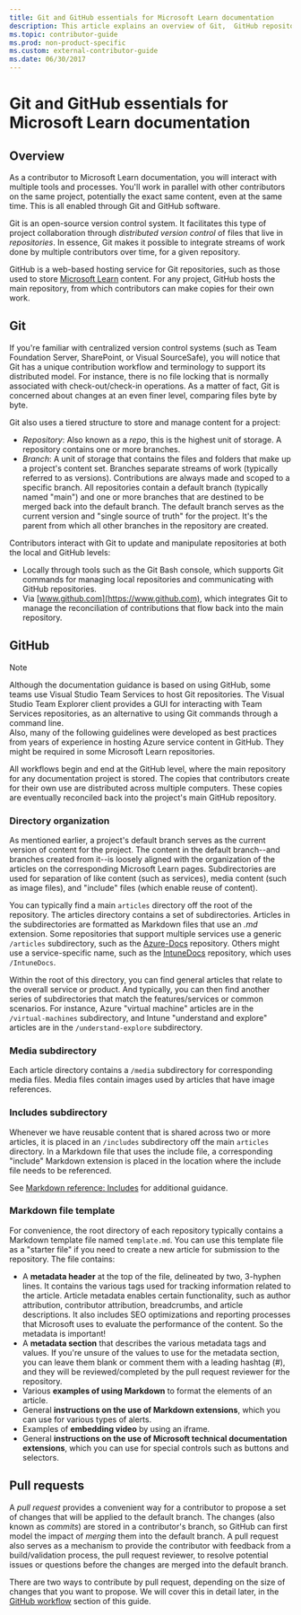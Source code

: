 ```yaml
---
title: Git and GitHub essentials for Microsoft Learn documentation
description: This article explains an overview of Git,  GitHub repository, and how content is organized, and naming conventions used for Microsoft technical documentation.
ms.topic: contributor-guide
ms.prod: non-product-specific
ms.custom: external-contributor-guide
ms.date: 06/30/2017
---
```

# Git and GitHub essentials for Microsoft Learn documentation

## Overview

As a contributor to Microsoft Learn documentation, you will interact with multiple tools and processes. You'll work in parallel with other contributors on the same project, potentially the exact same content, even at the same time. This is all enabled through Git and GitHub software.

Git is an open-source version control system. It facilitates this type of project collaboration through *distributed version control* of files that live in *repositories*. In essence, Git makes it possible to integrate streams of work done by multiple contributors over time, for a given repository.

GitHub is a web-based hosting service for Git repositories, such as those used to store [Microsoft Learn](/) content. For any project, GitHub hosts the main repository, from which contributors can make copies for their own work.

## Git

If you're familiar with centralized version control systems (such as Team Foundation Server, SharePoint, or Visual SourceSafe), you will notice that Git has a unique contribution workflow and terminology to support its distributed model. For instance, there is no file locking that is normally associated with check-out/check-in operations. As a matter of fact, Git is concerned about changes at an even finer level, comparing files byte by byte.

Git also uses a tiered structure to store and manage content for a project:

- *Repository*: Also known as a *repo*, this is the highest unit of storage. A repository contains one or more branches.
- *Branch*: A unit of storage that contains the files and  folders that make up a project's content set. Branches separate streams of work (typically referred to as versions). Contributions are always made and scoped to a specific branch. All repositories contain a default branch (typically named "main") and one or more branches that are destined to be merged back into the default branch. The default branch serves as the current version and "single source of truth" for the project. It's the parent from which all other branches in the repository are created.

Contributors interact with Git to update and manipulate repositories at both the local and GitHub levels:

- Locally through tools such as the Git Bash console, which supports Git commands for managing local repositories and communicating with GitHub repositories.
- Via [www.github.com](https://www.github.com), which integrates Git to manage the reconciliation of contributions that flow back into the main repository.

## GitHub

> [!NOTE]
> Although the documentation guidance is based on using GitHub, some teams use Visual Studio Team Services to host Git repositories. The Visual Studio Team Explorer client provides a GUI for interacting with Team Services repositories, as an alternative to using Git commands through a command line.
> </br>
> Also, many of the following guidelines were developed as best practices from years of experience in hosting Azure service content in GitHub. They might be required in some Microsoft Learn repositories.

All workflows begin and end at the GitHub level, where the main repository for any documentation project is stored. The copies that contributors create for their own use are distributed across multiple computers. These copies are eventually reconciled back into the project's main GitHub repository.

### Directory organization

As mentioned earlier, a project's default branch serves as the current version of content for the project. The content in the default branch--and branches created from it--is loosely aligned with the organization of the articles on the corresponding Microsoft Learn pages. Subdirectories are used for separation of like content (such as services), media content (such as image files), and "include" files (which enable reuse of content).

You can typically find a main `articles` directory off the root of the repository. The articles
directory contains a set of subdirectories. Articles in the subdirectories are formatted as
Markdown files that use an *.md* extension. Some repositories that support multiple services use a
generic `/articles` subdirectory, such as the [Azure-Docs](https://github.com/MicrosoftDocs/Azure-Docs) repository. Others might use a
service-specific name, such as the [IntuneDocs](https://github.com/MicrosoftDocs/IntuneDocs)
repository, which uses `/IntuneDocs`.

Within the root of this directory, you can find general articles that relate to the overall service or product. And typically, you can then find another series of subdirectories that match the features/services or common scenarios. For instance, Azure "virtual machine" articles are in the `/virtual-machines` subdirectory, and Intune "understand and explore" articles are in the `/understand-explore` subdirectory.

### Media subdirectory

Each article directory contains a `/media` subdirectory for corresponding media files. Media files contain images used by articles that have image references.

### Includes subdirectory

Whenever we have reusable content that is shared across two or more articles, it is placed in an `/includes` subdirectory off the main `articles` directory. In a Markdown file that uses the include file, a corresponding "include" Markdown extension is placed in the location where the include file needs to be referenced.

See [Markdown reference: Includes](markdown-reference.md#included-markdown-files) for additional guidance.

### Markdown file template

For convenience, the root directory of each repository typically contains a Markdown template file named `template.md`. You can use this template file as a "starter file" if you need to create a new article for submission to the repository. The file contains:

- A **metadata header** at the top of the file, delineated by two, 3-hyphen lines. It contains the various tags used for tracking information related to the article. Article metadata enables certain functionality, such as author attribution, contributor attribution, breadcrumbs, and article descriptions. It also includes SEO optimizations and reporting processes that Microsoft uses to evaluate the performance of the content. So the metadata is important!
- A **metadata section** that describes the various metadata tags and values. If you're unsure of the values to use for the metadata section, you can leave them blank or comment them with a leading hashtag (#), and they will be reviewed/completed by the pull request reviewer for the repository.
- Various **examples of using Markdown** to format the elements of an article.
- General **instructions on the use of Markdown extensions**, which you can use for various types of alerts.
- Examples of **embedding video** by using an iframe.
- General **instructions on the use of Microsoft technical documentation extensions**, which you can use for special controls such as buttons and selectors.

## Pull requests

A *pull request* provides a convenient way for a contributor to propose a set of changes that will be applied to the default branch. The changes (also known as *commits*) are stored in a contributor's branch, so GitHub can first model the impact of *merging* them into the default branch. A pull request also serves as a mechanism to provide the contributor with feedback from a build/validation process, the pull request reviewer, to resolve potential issues or questions before the changes are merged into the default branch.

There are two ways to contribute by pull request, depending on the size of changes that you want to propose. We will cover this in detail later, in the [GitHub workflow](how-to-write-workflows-major.md) section of this guide.

<!---- Reference links for landing pages, associated GitHub repositories, and related Forums matrix. ------------------>
<!---- PLEASE INSERT URLS IN ASCENDING SORT ORDER, AND REMOVE LOCALE SEGMENT FROM URLS (that is, en-us) FOR LOCALIZED FORUMS! -->
<!---- NOTE: these links are saved for future use in another/new article; no longer used above in this article --->

<!--
[Visual-Studio-Page]:(/visualstudio/index)
[Visual-Studio-Repo-Internal]:(https://github.com/Microsoft/vsdocs)
[Visual-Studio-Repo-External]:(https://github.com/Microsoft/visualstudio-docs)
[Visual-Studio-SO]: (https://stackoverflow.com/search?q=Visual+Studio+2017)
[Dotnet-Page]: /dotnet
[Dotnet-Core-Page]: /dotnet/articles/welcome
[Dotnet-Core-Repo]: https://github.com/dotnet/learn
[EM-ATA-Land]: /advanced-threat-analytics/
[EM-ATA-Repo]: https://github.com/Microsoft/ATADocs
[EM-AzureAD-Land]: /active-directory/
[EM-AzureAD-Repo]: https://github.com/Azure/azure-content/tree/master/articles/active-directory/
[EM-AzureRMS-Land]: /rights-management/
[EM-AzureRMS-Repo]: https://github.com/Microsoft/Azure-RMSDocs
[EM-Intune-Land]: /intune/
[EM-Intune-Repo]: https://github.com/microsoft/intuneDocs
[EM-Land-Page]: /enterprise-mobility/
[EM-Land-Repo]: https://github.com/Microsoft/EMDocs/
[EM-MFA-Land]: /multi-factor-authentication/
[EM-MFA-Repo]: https://github.com/Azure/azure-content/tree/master/articles/multi-factor-authentication
[EM-MIM-Land]: /microsoft-identity-manager/
[EM-MIM-Repo]: https://github.com/Microsoft/MIMDocs
[EM-RemoteApp-Land]: /remoteapp/
[EM-RemoteApp-Repo]: https://github.com/Azure/azure-content/tree/master/articles/remoteapp
[Forum-MSDN-ATA]: https://social.technet.microsoft.com/Forums/en-US/home?forum=mata
[Forum-MSDN-AzureAD]: https://social.msdn.microsoft.com/Forums/en-US/home?forum=WindowsAzureAD
[Forum-MSDN-AzureRMS]: https://social.technet.microsoft.com/Forums/en-US/home?forum=rmsapps%2Crmscloud&filter=alltypes&sort=lastpostdesc
[Forum-MSDN-EM]: https://social.technet.microsoft.com/Forums/en-US/home?sort=relevancedesc&brandIgnore=True&searchTerm=Enterprise+Mobility
[Forum-MSDN-Intune]: https://social.technet.microsoft.com/Forums/en-us/home?category=microsoftintune
[Forum-MSDN-Main]: https://social.msdn.microsoft.com/Forums/home
[Forum-MSDN-MFA]: https://social.msdn.microsoft.com/Forums/en-US/home?forum=windowsazureactiveauthentication
[Forum-MSDN-MIM]: https://social.technet.microsoft.com/Forums/en-US/home?category=identitymanagement
[Forum-MSDN-RemoteApp]: https://social.technet.microsoft.com/Forums/en-US/home?filter=alltypes&brandIgnore=True&sort=relevancedesc&searchTerm=Azure+Remote+or+RemoteApp
[Forum-SO-AzureAD]: https://stackoverflow.com/questions/tagged/azure-active-directory
[Forum-SO-AzureRMS]: https://stackoverflow.com/questions/tagged/rights-management
[Forum-SO-Dotnet]: https://stackoverflow.com/questions/tagged/.net
[Forum-SO-Dotnet-Core]: https://stackoverflow.com/questions/tagged/.net-core
[Forum-SO-Main]: https://stackoverflow.com/tags
[Forum-SO-Intune]: https://stackoverflow.com/questions/tagged/intune
[Forum-SO-MFA]: https://stackoverflow.com/search?q=%5Bazure%5D+multi-factor
[Forum-SO-MIM]: https://stackoverflow.com/search?q=Microsoft+Identity+Manager
[Forum-SO-RemoteApp]: https://stackoverflow.com/questions/tagged/remoteapp
[Forum-TechNet-Main]: https://social.technet.microsoft.com/Forums/home
[Forum-Yammer-AzureRMS]: https://www.yammer.com/AskIPTeam
[Forum-Yammer-Main]: https://www.yammer.com/
-->
